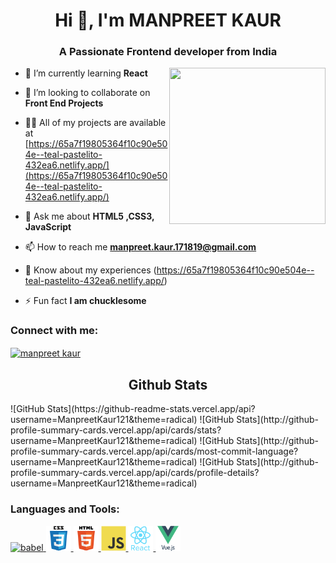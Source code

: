 
  <h1 align="center">Hi 👋, I'm MANPREET KAUR</h1>
<h3 align="center">A Passionate Frontend developer from India</h3>

<img align ="right" src="https://media.giphy.com/media/YrB1aaL7Lesx2v4CEL/giphy.gif" height="250" width="250">

- 🌱 I’m currently learning **React**

- 👯 I’m looking to collaborate on **Front End Projects**

- 👨‍💻 All of my projects are available at [https://65a7f19805364f10c90e504e--teal-pastelito-432ea6.netlify.app/](https://65a7f19805364f10c90e504e--teal-pastelito-432ea6.netlify.app/)

- 💬 Ask me about **HTML5 ,CSS3, JavaScript**

- 📫 How to reach me **manpreet.kaur.171819@gmail.com**

- 📄 Know about my experiences (https://65a7f19805364f10c90e504e--teal-pastelito-432ea6.netlify.app/)

- ⚡ Fun fact **I am chucklesome**

<h3 align="left">Connect with me:</h3>
<p align="left">
<a href="https://linkedin.com/in/manpreet kaur" target="blank"><img align="center" src="https://raw.githubusercontent.com/rahuldkjain/github-profile-readme-generator/master/src/images/icons/Social/linked-in-alt.svg" alt="manpreet kaur" height="30" width="40" /></a>
</p>
<h2 align="center">Github Stats</h2>
![GitHub Stats](https://github-readme-stats.vercel.app/api?username=ManpreetKaur121&theme=radical)
![GitHub Stats](http://github-profile-summary-cards.vercel.app/api/cards/stats?username=ManpreetKaur121&theme=radical)
![GitHub Stats](http://github-profile-summary-cards.vercel.app/api/cards/most-commit-language?username=ManpreetKaur121&theme=radical)
![GitHub Stats](http://github-profile-summary-cards.vercel.app/api/cards/profile-details?username=ManpreetKaur121&theme=radical)


<h3 align="left">Languages and Tools:</h3>
<p align="left"> <a href="https://babeljs.io/" target="_blank" rel="noreferrer"> <img src="https://www.vectorlogo.zone/logos/babeljs/babeljs-icon.svg" alt="babel" width="40" height="40"/> </a> <a href="https://www.w3schools.com/css/" target="_blank" rel="noreferrer"> <img src="https://raw.githubusercontent.com/devicons/devicon/master/icons/css3/css3-original-wordmark.svg" alt="css3" width="40" height="40"/> </a> <a href="https://www.w3.org/html/" target="_blank" rel="noreferrer"> <img src="https://raw.githubusercontent.com/devicons/devicon/master/icons/html5/html5-original-wordmark.svg" alt="html5" width="40" height="40"/> </a> <a href="https://developer.mozilla.org/en-US/docs/Web/JavaScript" target="_blank" rel="noreferrer"> <img src="https://raw.githubusercontent.com/devicons/devicon/master/icons/javascript/javascript-original.svg" alt="javascript" width="40" height="40"/> </a> <a href="https://reactjs.org/" target="_blank" rel="noreferrer"> <img src="https://raw.githubusercontent.com/devicons/devicon/master/icons/react/react-original-wordmark.svg" alt="react" width="40" height="40"/> </a> <a href="https://vuejs.org/" target="_blank" rel="noreferrer"> <img src="https://raw.githubusercontent.com/devicons/devicon/master/icons/vuejs/vuejs-original-wordmark.svg" alt="vuejs" width="40" height="40"/> </a> </p>


 


                                                                    
